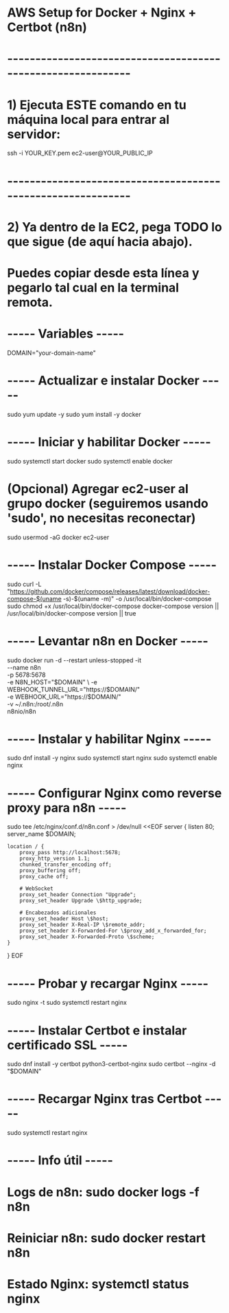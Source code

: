 # AWS Setup for Docker + Nginx + Certbot (n8n)
# ------------------------------------------------------------
# 1) Ejecuta ESTE comando en tu máquina local para entrar al servidor:
ssh -i YOUR_KEY.pem ec2-user@YOUR_PUBLIC_IP

# ------------------------------------------------------------
# 2) Ya dentro de la EC2, pega TODO lo que sigue (de aquí hacia abajo).
#    Puedes copiar desde esta línea y pegarlo tal cual en la terminal remota.

# ----- Variables -----
DOMAIN="your-domain-name"

# ----- Actualizar e instalar Docker -----
sudo yum update -y
sudo yum install -y docker

# ----- Iniciar y habilitar Docker -----
sudo systemctl start docker
sudo systemctl enable docker

# (Opcional) Agregar ec2-user al grupo docker (seguiremos usando 'sudo', no necesitas reconectar)
sudo usermod -aG docker ec2-user

# ----- Instalar Docker Compose -----
sudo curl -L "https://github.com/docker/compose/releases/latest/download/docker-compose-$(uname -s)-$(uname -m)" -o /usr/local/bin/docker-compose
sudo chmod +x /usr/local/bin/docker-compose
docker-compose version || /usr/local/bin/docker-compose version || true

# ----- Levantar n8n en Docker -----
sudo docker run -d --restart unless-stopped -it \
  --name n8n \
  -p 5678:5678 \
  -e N8N_HOST="$DOMAIN" \
  -e WEBHOOK_TUNNEL_URL="https://$DOMAIN/" \
  -e WEBHOOK_URL="https://$DOMAIN/" \
  -v ~/.n8n:/root/.n8n \
  n8nio/n8n

# ----- Instalar y habilitar Nginx -----
sudo dnf install -y nginx
sudo systemctl start nginx
sudo systemctl enable nginx

# ----- Configurar Nginx como reverse proxy para n8n -----
sudo tee /etc/nginx/conf.d/n8n.conf > /dev/null <<EOF
server {
    listen 80;
    server_name $DOMAIN;

    location / {
        proxy_pass http://localhost:5678;
        proxy_http_version 1.1;
        chunked_transfer_encoding off;
        proxy_buffering off;
        proxy_cache off;

        # WebSocket
        proxy_set_header Connection "Upgrade";
        proxy_set_header Upgrade \$http_upgrade;

        # Encabezados adicionales
        proxy_set_header Host \$host;
        proxy_set_header X-Real-IP \$remote_addr;
        proxy_set_header X-Forwarded-For \$proxy_add_x_forwarded_for;
        proxy_set_header X-Forwarded-Proto \$scheme;
    }
}
EOF

# ----- Probar y recargar Nginx -----
sudo nginx -t
sudo systemctl restart nginx

# ----- Instalar Certbot e instalar certificado SSL -----
sudo dnf install -y certbot python3-certbot-nginx
sudo certbot --nginx -d "$DOMAIN"

# ----- Recargar Nginx tras Certbot -----
sudo systemctl restart nginx

# ----- Info útil -----
# Logs de n8n:  sudo docker logs -f n8n
# Reiniciar n8n: sudo docker restart n8n
# Estado Nginx:   systemctl status nginx
